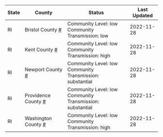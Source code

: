 State | County | Status | Last Updated
--- | --- | --- | --- 
RI | Bristol County <a href="#bristol_county">#</a> | <a name="bristol_county"></a>Community Level: low<br/>Community Transmission: low | 2022-11-28
RI | Kent County <a href="#kent_county">#</a> | <a name="kent_county"></a>Community Level: low<br/>Community Transmission: high | 2022-11-28
RI | Newport County <a href="#newport_county">#</a> | <a name="newport_county"></a>Community Level: low<br/>Community Transmission: substantial | 2022-11-28
RI | Providence County <a href="#providence_county">#</a> | <a name="providence_county"></a>Community Level: low<br/>Community Transmission: substantial | 2022-11-28
RI | Washington County <a href="#washington_county">#</a> | <a name="washington_county"></a>Community Level: low<br/>Community Transmission: high | 2022-11-28
